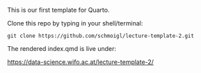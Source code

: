 This is our first template for Quarto.

Clone this repo by typing in your shell/terminal:

```{sh}
git clone https://github.com/schmoigl/lecture-template-2.git
```

The rendered index.qmd is live under:

https://data-science.wifo.ac.at/lecture-template-2/